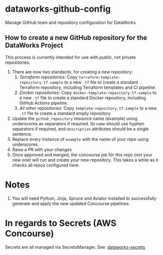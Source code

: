 # dataworks-github-config
Manage GitHub team and repository configuration for DataWorks

## How to create a new GitHub repository for the DataWorks Project

This process is currently intended for use with *public*, not private repositories.

1. There are now two standards, for creating a new repository:
   1. _*Terraform repositories:*_ Copy `terraform-template-repository.tf.sample` to a new `.tf` file to create a standard Terraform repository, including Terraform templates and CI pipeline.
   1. _*Docker repositories:*_ Copy `docker-template-repository.tf.sample` to a new `.tf` file to create a standard Docker repository, including GitHub Actions pipeline.
   1. _*All other repositories:*_ Copy `template-repository.tf.sample` to a new `.tf` file to create a standard empty repository
1. Update the `github_repository` resource name (example) using underscores as separators if required. Its `name`  should use hyphen separators if required, and `description` attributes should be a single sentence. 
1. Replace every instance of `example` with the name of your repo using underscores.
1. Raise a PR with your changes
1. Once approved and merged, the concourse job for this repo (not your new one) will run and create your new repository. This takes a while as it checks all repos configured here.

# Notes

1. You will need Python, Jinja, Spruce and Aviator installed to successfully generate and apply the new updated Concourse pipelines.

# In regards to Secrets (AWS Concourse)

Secrets are _all_ managed via SecretsManager. See: [dataworks-secrets](https://github.ucds.io/dip/dataworks-secrets)
